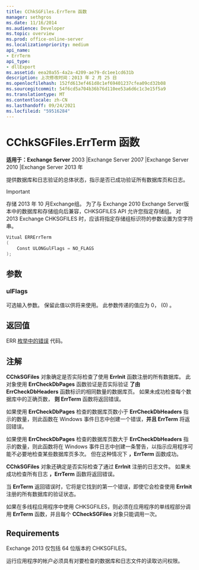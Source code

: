 ```yaml
---
title: CChkSGFiles.ErrTerm 函数
manager: sethgros
ms.date: 11/16/2014
ms.audience: Developer
ms.topic: overview
ms.prod: office-online-server
ms.localizationpriority: medium
api_name:
- ErrTerm
api_type:
- dllExport
ms.assetid: eea20a55-4a2a-4209-ae79-dc1ee1cd631b
description: 上次修改时间：2013 年 2 月 25 日
ms.openlocfilehash: 152fd613ef461d8c1ef69401237cfea09cd32b08
ms.sourcegitcommit: 54f6cd5a704b36b76d110ee53a6d6c1c3e15f5a9
ms.translationtype: MT
ms.contentlocale: zh-CN
ms.lasthandoff: 09/24/2021
ms.locfileid: "59516284"
---
```

# <a name="cchksgfileserrterm-function"></a>CChkSGFiles.ErrTerm 函数
  
**适用于：Exchange Server** 2003 |Exchange Server 2007 |Exchange Server 2010 |Exchange Server 2013 年
  
提供数据库和日志验证的总体状态，指示是否已成功验证所有数据库页和日志。
  
> [!IMPORTANT]
> 存储 2013 年 10 月Exchange组。 为了与 Exchange 2010 Exchange Server版本中的数据库和存储组向后兼容，CHKSGFILES API 允许您指定存储组。 对 2013 Exchange CHKSGFILES 时，应该将指定存储组标识符的参数设置为空字符串。 
  
```cs
Vitual ERRErrTerm 
(
    Const ULONGulFlags = NO_FLAGS
);

```

## <a name="parameters"></a>参数

### <a name="ulflags"></a>ulFlags
  
可选输入参数。 保留此值以供将来使用。 此参数传递的值应为 0， (0) 。
    
## <a name="return-value"></a>返回值

ERR [枚举中的错误](cchksgfiles-err-enumeration.md) 代码。 
  
## <a name="remarks"></a>注解

**CChkSGFiles** 对象确定是否实际检查了使用 **ErrInit** 函数注册的所有数据库。 此对象使用 **ErrCheckDbPages** 函数验证是否实际验证 **了由 ErrCheckDbHeaders** 函数标识的相同数量的数据库页。 如果未成功检查每个数据库中的正确页数， **则 ErrTerm** 函数将返回错误。 
  
如果使用 **ErrCheckDbPages** 检查的数据库页数小于 **ErrCheckDbHeaders** 指示的数量，则此函数在 Windows 事件日志中创建一个错误，**并且 ErrTerm** 将返回错误。 
  
如果使用 **ErrCheckDbPages** 检查的数据库页数大于 **ErrCheckDbHeaders** 指示的数量，则此函数将在 Windows 事件日志中创建一条警告，以指示应用程序可能不必要地检查某些数据库页多次。 但在这种情况下 **，ErrTerm** 函数成功。 
  
**CChkSGFiles** 对象还确定是否实际检查了通过 **ErrInit** 注册的日志文件。 如果未成功检查所有日志 **，ErrTerm** 函数将返回错误。 
  
当 **ErrTerm** 返回错误时，它将是它找到的第一个错误，即使它会检查使用 **ErrInit** 注册的所有数据库的验证状态。
  
如果在多线程应用程序中使用 CHKSGFILES，则必须在应用程序的单线程部分调用 **ErrTerm** 函数，并且每个 **CCheckSGFiles** 对象只能调用一次。 
  
## <a name="requirements"></a>Requirements

Exchange 2013 仅包括 64 位版本的 CHKSGFILES。
  
运行应用程序的帐户必须具有对要检查的数据库和日志文件的读取访问权限。
  

